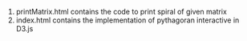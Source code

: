 1. printMatrix.html contains the code to print spiral of given matrix
2. index.html contains the implementation of pythagoran interactive in D3.js
